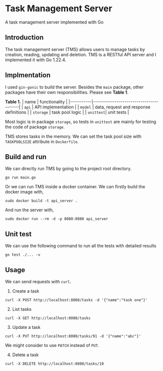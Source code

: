 # Task Management Server

A task management server implemented with Go

## Introduction

The task management server (TMS) allows users to manage tasks by creation, reading, updating and deletion. TMS is a RESTful API server and I implemented it with Go 1.22.4.

## Implmentation

I used `gin-gonic` to build the server. Besides the `main` package, other packages have their own responsibilities. Please see **Table 1**.

**Table 1.**
| name      |   functionality                        |
|-----------|----------------------------------------|
| `api`     | API implementation                     |
| `model`   | data, request and response definitions |
| `storage` | task pool logic                        |
| `unittest`| unit tests                             |

Most logic is in package `storage`, so tests in `unittest` are mainly
for testing the code of package `storage`.

TMS stores tasks in the memory. We can set the task pool size with `TASKPOOLSIZE` attribute in `Dockerfile`.

## Build and run

We can directly run TMS by going to the project root directory.

```
go run main.go
```

Or we can run TMS inside a docker container. We can firstly build the docker image with,

```
sudo docker build -t api_server .
```

And run the server with,

```
sudo docker run --rm -d -p 8080:8080 api_server
```

## Unit test

We can use the following command to run all the tests with detailed results

```
go test ./... -v
```

## Usage

We can send requests with `curl`.

1. Create a task
```
curl -X POST http://localhost:8080/tasks -d '{"name":"task one"}'
```

2. List tasks
```
curl -X GET http://localhost:8080/tasks
```

3. Update a task
```
curl -X PUT http://localhost:8080/tasks/91 -d '{"name":"abc"}'
```
We might consider to use `PATCH` instead of `PUT`.

4. Delete a task
```
curl -X DELETE http://localhost:8080/tasks/10
```